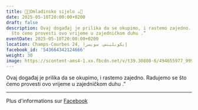 ```yaml
---
title: 🍫🍪Omladinsko sijelo ☕️🍩
date: 2025-05-10T20:00:00+0200
draft: false
description: Ovaj događaj je prilika da se okupimo, i rastemo zajedno. Radujemo se
  što ćemo provesti ovo vrijeme u zajedničkom duhu .”
eventDate: 2025-05-10T20:00:00+0200
location: Champs-Courbes 24, ‏إيكوبلينس‏، ‏سويسرا‏
facebook_id: '543664342124666'
weight: 30
image: https://scontent-ams4-1.xx.fbcdn.net/v/t39.30808-6/494655977_999846225609310_4487878895912218163_n.jpg?_nc_cat=107&ccb=1-7&_nc_sid=9e60e4&_nc_ohc=HbFkrl_yhcsQ7kNvwHkDldO&_nc_oc=AdkrXzGrm7Br9EjMiHrWf_dIUkDNS_Tq7r2F-7d4m87EXkYaKZMuSq88ydBuDu3sNa4&_nc_zt=23&_nc_ht=scontent-ams4-1.xx&edm=ABTKTjYEAAAA&_nc_gid=aloz5SWVbZw2a_Kb4mrBbA&oh=00_AfdFfQ0quZC20dith36r30xtTzaMOi6z6BEOoGqi7qUbXQ&oe=68E65598
---
```


Ovaj događaj je prilika da se okupimo, i rastemo zajedno. Radujemo se što ćemo provesti ovo vrijeme u zajedničkom duhu .”

---

Plus d'informations sur [Facebook](https://facebook.com/events/543664342124666)